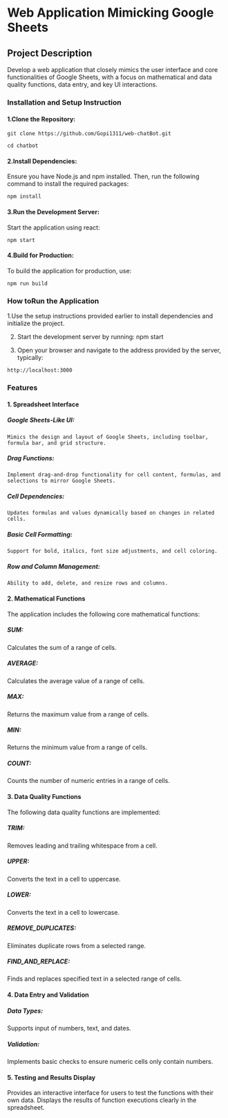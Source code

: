 # Web Application Mimicking Google Sheets

## Project Description

Develop a web application that closely mimics the user interface and core functionalities 
of Google Sheets, with a focus on mathematical and data quality functions, data entry, 
and key UI interactions.

### Installation and Setup Instruction

#### 1.Clone the Repository:

~~~
git clone https://github.com/Gopi1311/web-chatBot.git
~~~

~~~
cd chatbot
~~~

#### 2.Install Dependencies: 
  Ensure you have Node.js and npm installed. Then, run the following command to install the required packages:
~~~
npm install
~~~
#### 3.Run the Development Server: 
  Start the application using react:
~~~
npm start
~~~
#### 4.Build for Production:
To build the application for production, use:
~~~
npm run build
~~~

### How toRun the Application

1.Use the setup instructions provided earlier to install dependencies and initialize the project.

2. Start the development server by running: npm start
   
3. Open your browser and navigate to the address provided by the server, typically:
~~~
http://localhost:3000
~~~

### Features
#### 1. Spreadsheet Interface
##### Google Sheets-Like UI:
    Mimics the design and layout of Google Sheets, including toolbar, formula bar, and grid structure.
    
##### Drag Functions:
    Implement drag-and-drop functionality for cell content, formulas, and selections to mirror Google Sheets.
    
##### Cell Dependencies:
    Updates formulas and values dynamically based on changes in related cells.
    
##### Basic Cell Formatting:
    Support for bold, italics, font size adjustments, and cell coloring.
    
##### Row and Column Management:
    Ability to add, delete, and resize rows and columns.
#### 2. Mathematical Functions
  The application includes the following core mathematical functions:

##### SUM: 
Calculates the sum of a range of cells.

##### AVERAGE: 
Calculates the average value of a range of cells.

##### MAX:
Returns the maximum value from a range of cells.

##### MIN: 
Returns the minimum value from a range of cells.

##### COUNT: 
Counts the number of numeric entries in a range of cells.

#### 3. Data Quality Functions

  The following data quality functions are implemented:

##### TRIM: 
Removes leading and trailing whitespace from a cell.

##### UPPER: 
Converts the text in a cell to uppercase.

##### LOWER: 
Converts the text in a cell to lowercase.

##### REMOVE_DUPLICATES: 
Eliminates duplicate rows from a selected range.

##### FIND_AND_REPLACE: 
Finds and replaces specified text in a selected range of cells.

#### 4. Data Entry and Validation
##### Data Types:
Supports input of numbers, text, and dates.

##### Validation:
Implements basic checks to ensure numeric cells only contain numbers.


#### 5. Testing and Results Display
  Provides an interactive interface for users to test the functions with their own data.
Displays the results of function executions clearly in the spreadsheet.
